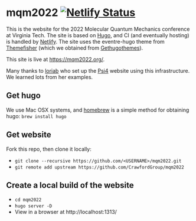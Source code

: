 # mqm2022 [![Netlify Status](https://api.netlify.com/api/v1/badges/1982dc57-e467-412e-8999-f846c9befcf4/deploy-status)](https://app.netlify.com/sites/zen-pasteur-fe2af0/deploys)

This is the website for the 2022 Molecular Quantum Mechanics conference at Virginia Tech.  The site is based on [Hugo](https://gohugo.io/), and CI (and eventually hosting) is handled by [Netlify](https://www.netlify.com/).  The site uses the eventre-hugo theme from [Themefisher](https://themefisher.com/) (which we obtained from [Gethugothemes](https://gethugothemes.com/)).

This site is live at https://mqm2022.org/. 

Many thanks to [loriab](https://github.com/loriab) who set up the [Psi4](https://psicode.org) website using this infrastructure.  We learned lots from her examples.

## Get hugo

We use Mac OSX systems, and [homebrew](https://brew.sh/) is a simple method for obtaining hugo: `brew install hugo`

## Get website

Fork this repo, then clone it locally:
* `git clone --recursive https://github.com/<USERNAME>/mqm2022.git`
* `git remote add upstream https://github.com/CrawfordGroup/mqm2022`

## Create a local build of the website

* `cd mqm2022`
* `hugo server -D`
* View in a browser at http://localhost:1313/
